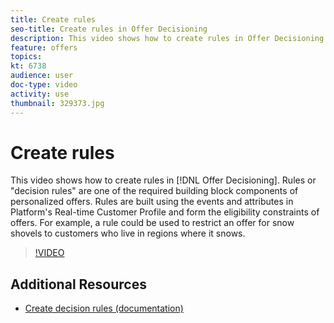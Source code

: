 ```yaml
---
title: Create rules
seo-title: Create rules in Offer Decisioning
description: This video shows how to create rules in Offer Decisioning. Rules are one of the required building block components of personalized offers.
feature: offers
topics:
kt: 6738
audience: user
doc-type: video
activity: use
thumbnail: 329373.jpg
---
```


# Create rules

This video shows how to create rules in [!DNL Offer Decisioning]. Rules or "decision rules" are one of the required building block components of personalized offers. Rules are built using the events and attributes in Platform's Real-time Customer Profile and form the eligibility constraints of offers. For example, a rule could be used to restrict an offer for snow shovels to customers who live in regions where it snows.

>[!VIDEO](https://video.tv.adobe.com/v/329373?quality=12&learn=on)


## Additional Resources

* [Create decision rules (documentation)](https://experienceleague.adobe.com/docs/offer-decisioning/using/managing-offers-in-the-offer-library/creating-decision-rules.html)